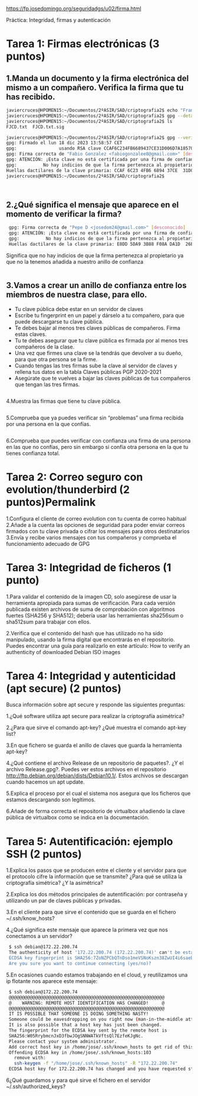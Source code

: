 https://fp.josedomingo.org/seguridadgs/u02/firma.html

Práctica: Integridad, firmas y autenticación

# Tarea 1: Firmas electrónicas (3 puntos)

## 1.Manda un documento y la firma electrónica del mismo a un compañero. Verifica la firma que tu has recibido.

```bash
javiercruces@HPOMEN15:~/Documentos/2ºASIR/SAD/criptografia2$ echo "Francisco Javier Cruces Doval" > FJCD.txt
javiercruces@HPOMEN15:~/Documentos/2ºASIR/SAD/criptografia2$ gpg --detach-sign FJCD.txt 
javiercruces@HPOMEN15:~/Documentos/2ºASIR/SAD/criptografia2$ ls
FJCD.txt  FJCD.txt.sig

javiercruces@HPOMEN15:~/Documentos/2ºASIR/SAD/criptografia2$ gpg --verify doc_fabio.txt.sig  doc_fabio.txt
gpg: Firmado el lun 18 dic 2023 13:58:57 CET
gpg:                usando RSA clave CCAF6C234FB6689437CE31D006D7A185705EFE59
gpg: Firma correcta de "Fabio Gonzalez <fabiogonzalee8@gmail.com>" [desconocido]
gpg: ATENCIÓN: ¡Esta clave no está certificada por una firma de confianza!
gpg:          No hay indicios de que la firma pertenezca al propietario.
Huellas dactilares de la clave primaria: CCAF 6C23 4FB6 6894 37CE  31D0 06D7 A185 705E FE59
javiercruces@HPOMEN15:~/Documentos/2ºASIR/SAD/criptografia2$ 




```

## 2.¿Qué significa el mensaje que aparece en el momento de verificar la firma?
```bash
 gpg: Firma correcta de "Pepe D <josedom24@gmail.com>" [desconocido]
 gpg: ATENCIÓN: ¡Esta clave no está certificada por una firma de confianza!
 gpg:          No hay indicios de que la firma pertenezca al propietario.
 Huellas dactilares de la clave primaria: E8DD 5DA9 3B88 F08A DA1D  26BF 5141 3DDB 0C99 55FC
```

Significa que no hay indicios de que la firma pertenezca al propietario ya que no la tenemos añadida a nuestro anillo de confianza

```bash

```


## 3.Vamos a crear un anillo de confianza entre los miembros de nuestra clase, para ello.

- Tu clave pública debe estar en un servidor de claves
- Escribe tu fingerprint en un papel y dárselo a tu compañero, para que puede descargarse tu clave pública.
- Te debes bajar al menos tres claves públicas de compañeros. Firma estas claves.
- Tu te debes asegurar que tu clave pública es firmada por al menos tres compañeros de la clase.
- Una vez que firmes una clave se la tendrás que devolver a su dueño, para que otra persona se la firme.
- Cuando tengas las tres firmas sube la clave al servidor de claves y rellena tus datos en la tabla Claves públicas PGP 2020-2021
- Asegúrate que te vuelves a bajar las claves públicas de tus compañeros que tengan las tres firmas.

```bash

```

4.Muestra las firmas que tiene tu clave pública.

```bash

```

5.Comprueba que ya puedes verificar sin “problemas” una firma recibida por una persona en la que confías.

```bash

```

6.Comprueba que puedes verificar con confianza una firma de una persona en las que no confías, pero sin embargo si confía otra persona en la que tu tienes confianza total.

# Tarea 2: Correo seguro con evolution/thunderbird (2 puntos)Permalink

1.Configura el cliente de correo evolution con tu cuenta de correo habitual
2.Añade a la cuenta las opciones de seguridad para poder enviar correos firmados con tu clave privada o cifrar los mensajes para otros destinatarios
3.Envía y recibe varios mensajes con tus compañeros y comprueba el funcionamiento adecuado de GPG

# Tarea 3: Integridad de ficheros (1 punto)

1.Para validar el contenido de la imagen CD, solo asegúrese de usar la herramienta apropiada para sumas de verificación. Para cada versión publicada existen archivos de suma de comprobación con algoritmos fuertes (SHA256 y SHA512); debería usar las herramientas sha256sum o sha512sum para trabajar con ellos.

2.Verifica que el contenido del hash que has utilizado no ha sido manipulado, usando la firma digital que encontrarás en el repositorio. Puedes encontrar una guía para realizarlo en este artículo: How to verify an authenticity of downloaded Debian ISO images


# Tarea 4: Integridad y autenticidad (apt secure) (2 puntos)

Busca información sobre apt secure y responde las siguientes preguntas:

1.¿Qué software utiliza apt secure para realizar la criptografía asimétrica?

2.¿Para que sirve el comando apt-key? ¿Qué muestra el comando apt-key list?

3.En que fichero se guarda el anillo de claves que guarda la herramienta apt-key?

4.¿Qué contiene el archivo Release de un repositorio de paquetes?. ¿Y el archivo Release.gpg?. Puedes ver estos archivos en el repositorio http://ftp.debian.org/debian/dists/Debian10.1/. Estos archivos se descargan cuando hacemos un apt update.

5.Explica el proceso por el cual el sistema nos asegura que los ficheros que estamos descargando son legítimos.

6.Añade de forma correcta el repositorio de virtualbox añadiendo la clave pública de virtualbox como se indica en la documentación.


# Tarea 5: Autentificación: ejemplo SSH (2 puntos)

1.Explica los pasos que se producen entre el cliente y el servidor para que el protocolo cifre la información que se transmite? ¿Para qué se utiliza la criptografía simétrica? ¿Y la asimétrica?

2.Explica los dos métodos principales de autentificación: por contraseña y utilizando un par de claves públicas y privadas.

3.En el cliente para que sirve el contenido que se guarda en el fichero ~/.ssh/know_hosts?

4.¿Qué significa este mensaje que aparece la primera vez que nos conectamos a un servidor?

```bash
 $ ssh debian@172.22.200.74
 The authenticity of host '172.22.200.74 (172.22.200.74)' can't be established.
 ECDSA key fingerprint is SHA256:7ZoNZPCbQTnDso1meVSNoKszn38ZwUI4i6saebbfL4M.
 Are you sure you want to continue connecting (yes/no)? 
```

5.En ocasiones cuando estamos trabajando en el cloud, y reutilizamos una ip flotante nos aparece este mensaje:
```bash
 $ ssh debian@172.22.200.74
 @@@@@@@@@@@@@@@@@@@@@@@@@@@@@@@@@@@@@@@@@@@@@@@@@@@@@@@@@@@
 @    WARNING: REMOTE HOST IDENTIFICATION HAS CHANGED!     @
 @@@@@@@@@@@@@@@@@@@@@@@@@@@@@@@@@@@@@@@@@@@@@@@@@@@@@@@@@@@
 IT IS POSSIBLE THAT SOMEONE IS DOING SOMETHING NASTY!
 Someone could be eavesdropping on you right now (man-in-the-middle attack)!
 It is also possible that a host key has just been changed.
 The fingerprint for the ECDSA key sent by the remote host is
 SHA256:W05RrybmcnJxD3fbwJOgSNNWATkVftsQl7EzfeKJgNc.
 Please contact your system administrator.
 Add correct host key in /home/jose/.ssh/known_hosts to get rid of this message.
 Offending ECDSA key in /home/jose/.ssh/known_hosts:103
   remove with:
   ssh-keygen -f "/home/jose/.ssh/known_hosts" -R "172.22.200.74"
 ECDSA host key for 172.22.200.74 has changed and you have requested strict checking.
```

6¿Qué guardamos y para qué sirve el fichero en el servidor ~/.ssh/authorized_keys?